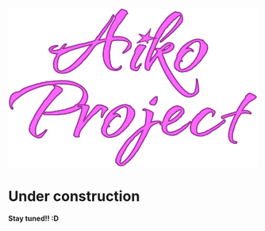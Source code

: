 ![AikoProject Logo](https://raw.githubusercontent.com/R1senDev/AikoProject/refs/heads/main/AikoFrontend/images/aikologo.png "AikoProject")

# Under construction

**Stay tuned!! :D**
